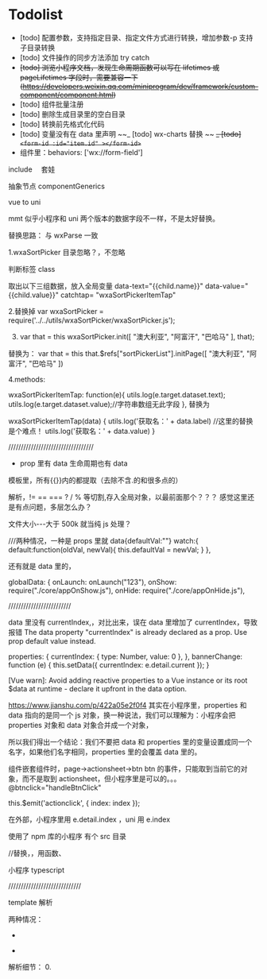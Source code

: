 # Todolist

-   [todo] 配置参数，支持指定目录、指定文件方式进行转换，增加参数-p 支持子目录转换
-   [todo] 文件操作的同步方法添加 try catch
-   ~~[todo] 浏览小程序文档，发现生命周期函数可以写在 lifetimes 或 pageLifetimes 字段时，需要兼容一下(https://developers.weixin.qq.com/miniprogram/dev/framework/custom-component/component.html)~~
-   [todo] 组件批量注册
-   [todo] 删除生成目录里的空白目录
-   [todo] 转换前先格式化代码
-   [todo] 变量没有在 data 里声明
    ~~_ [todo] wx-charts 替换 ~~
    ~~_ [todo] `<form-id :id="item.id" ></form-id>`~~
-   组件里：behaviors: ['wx://form-field']


include 　套娃

抽象节点
componentGenerics

vue to uni

mmt
似乎小程序和 uni 两个版本的数据字段不一样，不是太好替换。

替换思路：
与 wxParse 一致

1.wxaSortPicker 目录忽略？，不忽略

判断标签 class
<template name="wxaSortPickerItem">
 <block wx:if='{{dataType == "object"}}'>
<block wx:for="{{item.textArray}}" wx:for-item="child" wx:key="">
<view class="wxaSortPickerItem" data-text="{{child.name}}" data-value="{{child.value}}"  catchtap= "wxaSortPickerItemTap">
{{child.name}}
 </view>
</block>
</block>
</template>

取出以下三组数据，放入全局变量
data-text="{{child.name}}"
data-value="{{child.value}}"
catchtap= "wxaSortPickerItemTap"

2.替换掉 var wxaSortPicker = require('../../utils/wxaSortPicker/wxaSortPicker.js');

3.  var that = this
    wxaSortPicker.init([
    "澳大利亚", "阿富汗", "巴哈马"
    ], that);

替换为：
var that = this
that.\$refs["sortPickerList"].initPage([
"澳大利亚", "阿富汗", "巴哈马"
])

4.methods:

wxaSortPickerItemTap: function(e){
utils.log(e.target.dataset.text);
utils.log(e.target.dataset.value);//字符串数组无此字段
},
替换为

wxaSortPickerItemTap(data) {
utils.log('获取名：' + data.label) //这里的替换是个难点！
utils.log('获取名：' + data.value)
}

//////////////////////////////////

-   prop 里有 data 生命周期也有 data

模板里，所有{{}}内的都提取（去除不含.的和很多点的）
<template is="stdInfo" wx:for="{{stdInfo}}" data="{{...stdInfo[index], ...{index: index, name: item.name} }}"></template>

解析，!= == === ? / % 等切割,存入全局对象，以最前面那个？？？ 感觉这里还是有点问题，多层怎么办？

<view class="i-divider i-class" :style="parse.getStyle(color,size,height)">

文件大小---大于 500k 就当纯 js 处理？

///两种情况，一种是 props 里就
data{defaultVal:""}
watch:{
default:function(oldVal, newVal){
this.defaultVal = newVal;
}
},

还有就是 data 里的，

globalData: {
onLaunch: onLaunch("123"),
onShow: require("./core/appOnShow.js"),
onHide: require("./core/appOnHide.js"),

/////////////////////////

data 里没有 currentIndex,，对比出来，误在 data 里增加了 currentIndex，导致报错
The data property "currentIndex" is already declared as a prop. Use prop default value instead.

properties: {
currentIndex: {
type: Number,
value: 0
},
},
bannerChange: function (e) {
this.setData({
currentIndex: e.detail.current
});
}

[Vue warn]: Avoid adding reactive properties to a Vue instance or its root \$data at runtime - declare it upfront in the data option.

https://www.jianshu.com/p/422a05e2f0f4
其实在小程序里，properties 和 data 指向的是同一个 js 对象，换一种说法，我们可以理解为：小程序会把 properties 对象和 data 对象合并成一个对象，

所以我们得出一个结论：我们不要把 data 和 properties 里的变量设置成同一个名字，如果他们名字相同，properties 里的会覆盖 data 里的。

组件嵌套组件时，page->actionsheet->btn
btn 的事件，只能取到当前它的对象，而不是取到 actionsheet，但小程序里是可以的。。。
@btnclick="handleBtnClick"

this.\$emit('actionclick', {
index: index
});

在外部，小程序里用 e.detail.index ，uni 用 e.index

使用了 npm 库的小程序 有个 src 目录

//替换，，用函数、

小程序 typescript

/////////////////////////////

template 解析

两种情况：

-   <template is="xxx"></template>
    <import src="../../resource/template/activityModule/activityModule.wxml" />
    <template is="activityModule" data="{{listName:list,ImgRoot:imgroot}}" ></template>

-   <template name="xxx"></template>

解析细节： 0.<template is="xxx"> 当作 include 标签处理 1.记录<template name="tabBar"> 2.并且需要记录{{listName:list,ImgRoot:imgroot}}，变量的重名信息，那么...data 直接不用处理了。 3.替换掉变量的重名
4.wxparse 分开处理

//不支持，is 不是静态的
<template is="{{ item.type }}" data="{{ item }}"/>

//这里都不需要特殊操作
<template is="bbgRuleDialog" data="{{...bbgRuleDialog}}" />
<template is="wxaSortPickerItem" data="{{item,dataType}}"/>
<template is="wxaSortPickerTemTags" data="{{wxaSortPickerData}}"/>
<template wx:if="{{setting.is_kefu==1}}" data="{{setting:setting}}" is="kefu_02"></template>
<template data="{{...authorizeItem}}" is="pop" />

<template is="diyform" data="{{diyform:order}}"></template>
<template  data="{{leftIndex:index+1,section3Title:item.title}}" is="section3TopDescription" />
<template is="head" data="{{title: 'action-sheet'}}" />
<template data="{{...item,className:'huadong',canIUse:canIUse}}" is="banner" />
<template data="{{...banginfo,className:'rule data-v-f893cda0',canIUse:canIUse}}" is="navigatorfuli" />
<template data="{{...kaipinglist,className:'ad-content',canIUse:canIUse}}" is="navigator" />
<template data="{{type:'detail',isEnd:false,time:[day,hour,minute,seconds],infos:infos}}" is="activity" />
<template data="{{type:isShowPH?'ph':'list',infos:item}}" is="activity" />
<template is="activityModule" data="{{listName:list,ImgRoot:imgroot}}"></template>
<template is="head" data="{{title: 'open/get/Setting'}}" />

item.type
...bbgRuleDialog

item,dataType

setting:setting

title: 'open/get/Setting'

diyform:order

listName:list,ImgRoot:imgroot

/\w+:._?,|\w+:._?\$/
type:isShowPH?'ph':'list',infos:item
type:isShowPH?'ph':'list',infos:item?1:2,index:111,ac:"ccc"

type:'detail',isEnd:false,time:[day,hour,minute,seconds],infos:infos

...kaipinglist,className:'ad-content',canIUse:canIUse

leftIndex:index+1,section3Title:item.title

...stdInfo[index], ...{index: index, name: item.name}

/\.\.\.\w._?,|\.\.\.\w._?$/
/\.\.\.{.*?}/  --> {$1}

////////////////////////////////////
第一步：
/\.\.\.{._?}/ --> {\$1} 2.
/\.\.\.\w._?,|\.\.\.\w.\*?\$/ -->解析

3.  /\w+:._?,|\w+:._?\$/ 拆分

三元表达式拆分？

/////////////////////////////////////////////////////////

wxSearch

template 样式文件带入---------------------

小程序自定义 tabbar

-   qq 小程序
-   include 套娃 测试

抛出一个语法错误
如果您想用 babel-code-frame 和一个消息抛出一个错误：

export default function({ types: t }) {
return {
visitor: {
StringLiteral(path) {
throw path.buildCodeFrameError("Error message here");
}
}
};
}
该错误看起来像：

file.js: Error message here
7 |
8 | let tips = [

> 9 | "Click on any AST node with a '+' to expand it",

     |   ^

10 |
11 | "Hovering over a node highlights the \
 12 | corresponding part in the source code",

---

https://ask.dcloud.net.cn/article/37086


好像小程序转了 uniapp 之后 van-datetime-picker， van-area 这些都无法使用啊@No.3389 大佬



----------------------------------------------------------------------------------------




